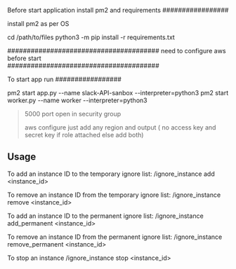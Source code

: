 Before start application install pm2 and requirements 
#################

install pm2 as per OS

cd /path/to/files
python3 -m pip install -r requirements.txt

#######################################
need to configure aws before start  
#######################################

To start app run 
#################

 pm2 start app.py --name slack-API-sanbox --interpreter=python3
 pm2 start worker.py --name worker --interpreter=python3

> 5000 port open in security group
>
> aws configure just add any region and output ( no access key and secret key if role attached else add both)

Usage
------
To add an instance ID to the temporary ignore list: /ignore_instance add <instance_id>

To remove an instance ID from the temporary ignore list: /ignore_instance remove <instance_id>

To add an instance ID to the permanent ignore list: /ignore_instance add_permanent <instance_id>

To remove an instance ID from the permanent ignore list: /ignore_instance remove_permanent <instance_id>

To stop an instance  /ignore_instance stop <instance_id>

